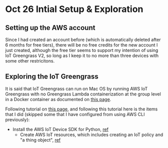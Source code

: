 # Oct 26 Intial Setup & Exploration
## Setting up the AWS account
Since I had created an account before (which is automatically deleted after 6 months for free tiers), there will be no free credits for the new account I just created, although the free tier seems to support my intention of using IoT Greengrass V2, so long as I keep it to no more than three devices with some other restricitons.
## Exploring the IoT Greengrass 
It is said that IoT Greengrass can run on Mac OS by running AWS IoT Greengrass with no Greengrass Lambda containerization at the group level in a Docker container as documented on [this page](https://aws.amazon.com/greengrass/faqs/).

Following tutorial on [this page](https://docs.aws.amazon.com/iot/latest/developerguide/using-laptop-as-device.html), and following this tutorial here is the items that I did (skipped some that I have configured from using AWS CLI previously):
- Install the AWS IoT Device SDK for Python, [ref](https://docs.aws.amazon.com/iot/latest/developerguide/using-laptop-as-device.html)
  - Create AWS IoT resources, which includes creating an IoT policy and "a thing object", [ref](https://docs.aws.amazon.com/iot/latest/developerguide/create-iot-resources.html)
